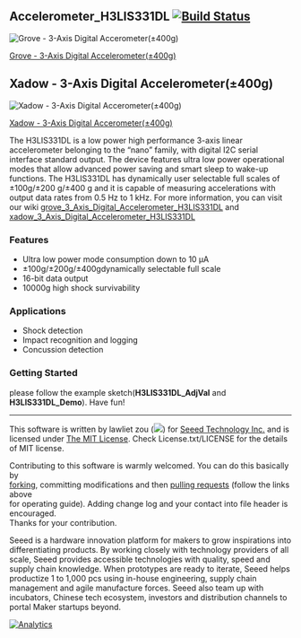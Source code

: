 ## Accelerometer_H3LIS331DL  [![Build Status](https://travis-ci.com/Seeed-Studio/Accelerometer_H3LIS331DL.svg?branch=master)](https://travis-ci.com/Seeed-Studio/Accelerometer_H3LIS331DL)

![Grove - 3-Axis Digital Accerometer(±400g)](https://statics3.seeedstudio.com/images/product/grove%203Axis%20Accelerometer400g.jpg)

[Grove - 3-Axis Digital Accelerometer(±400g)
](http://www.seeedstudio.com/depot/Grove-3Axis-Digital-Accelerometer400g-p-1897.html?cPath=25_132)

## Xadow - 3-Axis Digital Accelerometer(±400g)
![Xadow - 3-Axis Digital Accerometer(±400g)](https://statics3.seeedstudio.com/images/product/Xadow%203Axis%20Accelerometer400g.jpg)

[Xadow - 3-Axis Digital Accerometer(±400g)](https://www.seeedstudio.com/Xadow-3-Axis-Digital-Accelerometer%28%C2%B1400g%29-p-1896.html)

The H3LIS331DL is a low power high performance 3-axis linear accelerometer belonging to the “nano” family, with digital I2C serial interface standard output. The device features ultra low power operational modes that allow advanced power saving and smart sleep to wake-up functions. The H3LIS331DL has dynamically user selectable full scales of ±100g/±200 g/±400 g and it is capable of measuring accelerations with output data rates from 0.5 Hz to 1 kHz.  For more information, you can visit our wiki [grove_3_Axis_Digital_Accelerometer_H3LIS331DL][1] and [xadow_3_Axis_Digital_Accelerometer_H3LIS331DL][2] 

### Features
+ Ultra low power mode consumption down to 10 µA
+ ±100g/±200g/±400gdynamically selectable full scale
+ 16-bit data output
+ 10000g high shock survivability


### Applications
+ Shock detection
+ Impact recognition and logging
+ Concussion detection 

### Getting Started
please follow the example sketch(**H3LIS331DL_AdjVal** and **H3LIS331DL_Demo**). Have fun!


----

This software is written by lawliet zou (![](http://www.seeedstudio.com/wiki/images/f/f8/Email-lawliet.zou.jpg)) for [Seeed Technology Inc.](http://www.seeed.cc) and is licensed under [The MIT License](http://opensource.org/licenses/mit-license.php). Check License.txt/LICENSE for the details of MIT license.<br>

Contributing to this software is warmly welcomed. You can do this basically by<br>
[forking](https://help.github.com/articles/fork-a-repo), committing modifications and then [pulling requests](https://help.github.com/articles/using-pull-requests) (follow the links above<br>
for operating guide). Adding change log and your contact into file header is encouraged.<br>
Thanks for your contribution.

Seeed is a hardware innovation platform for makers to grow inspirations into differentiating products. By working closely with technology providers of all scale, Seeed provides accessible technologies with quality, speed and supply chain knowledge. When prototypes are ready to iterate, Seeed helps productize 1 to 1,000 pcs using in-house engineering, supply chain management and agile manufacture forces. Seeed also team up with incubators, Chinese tech ecosystem, investors and distribution channels to portal Maker startups beyond.

[1]:http://wiki.seeedstudio.com/Grove-3-Axis_Digital_Accelerometer-400g/
[2]:http://wiki.seeedstudio.com/Xadow_3_Aixs_Digital_Accelerometer_plusandminus_400g/

[![Analytics](https://ga-beacon.appspot.com/UA-46589105-3/Accelerometer_H3LIS331DL)](https://github.com/igrigorik/ga-beacon)
